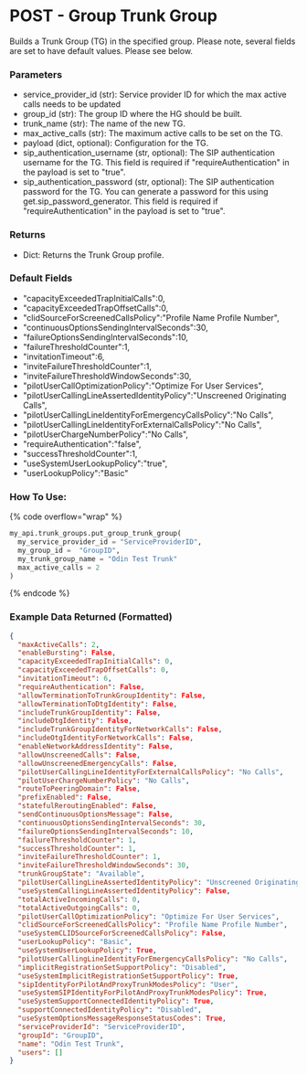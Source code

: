 # POST - Group Trunk Group

Builds a Trunk Group (TG) in the specified group. Please note, several fields are set to have default values. Please see below.
            
### Parameters&#x20;

* service\_provider\_id (str): Service provider ID for which the max active calls needs to be updated 
* group\_id (str): The group ID where the HG should be built.
* trunk\_name (str): The name of the new TG.
* max\_active\_calls (str): The maximum active calls to be set on the TG.
* payload (dict, optional): Configuration for the TG.
* sip\_authentication\_username (str, optional): The SIP authentication username for the TG. This field is required if "requireAuthentication" in the payload is set to "true". 
* sip\_authentication\_password (str, optional): The SIP authentication password for the TG. You can generate a password for this using get.sip_password_generator. This field is required if "requireAuthentication" in the payload is set to "true". 

### Returns

* Dict: Returns the Trunk Group profile. 

### Default Fields&#x20;

* "capacityExceededTrapInitialCalls":0,
* "capacityExceededTrapOffsetCalls":0,
* "clidSourceForScreenedCallsPolicy":"Profile Name Profile Number",
* "continuousOptionsSendingIntervalSeconds":30,
* "failureOptionsSendingIntervalSeconds":10,
* "failureThresholdCounter":1,
* "invitationTimeout":6,
* "inviteFailureThresholdCounter":1,
* "inviteFailureThresholdWindowSeconds":30,
* "pilotUserCallOptimizationPolicy":"Optimize For User Services",
* "pilotUserCallingLineAssertedIdentityPolicy":"Unscreened Originating Calls",
* "pilotUserCallingLineIdentityForEmergencyCallsPolicy":"No Calls",
* "pilotUserCallingLineIdentityForExternalCallsPolicy":"No Calls",
* "pilotUserChargeNumberPolicy":"No Calls",
* "requireAuthentication":"false",
* "successThresholdCounter":1,
* "useSystemUserLookupPolicy":"true",
* "userLookupPolicy":"Basic"


### How To Use:

{% code overflow="wrap" %}
```python
my_api.trunk_groups.put_group_trunk_group(
  my_service_provider_id = "ServiceProviderID",
  my_group_id =  "GroupID",
  my_trunk_group_name = "Odin Test Trunk"
  max_active_calls = 2
)
```
{% endcode %}

### Example Data Returned (Formatted)

```json
{
  "maxActiveCalls": 2,
  "enableBursting": False,
  "capacityExceededTrapInitialCalls": 0,
  "capacityExceededTrapOffsetCalls": 0,
  "invitationTimeout": 6,
  "requireAuthentication": False,
  "allowTerminationToTrunkGroupIdentity": False,
  "allowTerminationToDtgIdentity": False,
  "includeTrunkGroupIdentity": False,
  "includeDtgIdentity": False,
  "includeTrunkGroupIdentityForNetworkCalls": False,
  "includeOtgIdentityForNetworkCalls": False,
  "enableNetworkAddressIdentity": False,
  "allowUnscreenedCalls": False,
  "allowUnscreenedEmergencyCalls": False,
  "pilotUserCallingLineIdentityForExternalCallsPolicy": "No Calls",
  "pilotUserChargeNumberPolicy": "No Calls",
  "routeToPeeringDomain": False,
  "prefixEnabled": False,
  "statefulReroutingEnabled": False,
  "sendContinuousOptionsMessage": False,
  "continuousOptionsSendingIntervalSeconds": 30,
  "failureOptionsSendingIntervalSeconds": 10,
  "failureThresholdCounter": 1,
  "successThresholdCounter": 1,
  "inviteFailureThresholdCounter": 1,
  "inviteFailureThresholdWindowSeconds": 30,
  "trunkGroupState": "Available",
  "pilotUserCallingLineAssertedIdentityPolicy": "Unscreened Originating Calls",
  "useSystemCallingLineAssertedIdentityPolicy": False,
  "totalActiveIncomingCalls": 0,
  "totalActiveOutgoingCalls": 0,
  "pilotUserCallOptimizationPolicy": "Optimize For User Services",
  "clidSourceForScreenedCallsPolicy": "Profile Name Profile Number",
  "useSystemCLIDSourceForScreenedCallsPolicy": False,
  "userLookupPolicy": "Basic",
  "useSystemUserLookupPolicy": True,
  "pilotUserCallingLineIdentityForEmergencyCallsPolicy": "No Calls",
  "implicitRegistrationSetSupportPolicy": "Disabled",
  "useSystemImplicitRegistrationSetSupportPolicy": True,
  "sipIdentityForPilotAndProxyTrunkModesPolicy": "User",
  "useSystemSIPIdentityForPilotAndProxyTrunkModesPolicy": True,
  "useSystemSupportConnectedIdentityPolicy": True,
  "supportConnectedIdentityPolicy": "Disabled",
  "useSystemOptionsMessageResponseStatusCodes": True,
  "serviceProviderId": "ServiceProviderID",
  "groupId": "GroupID",
  "name": "Odin Test Trunk",
  "users": []
}

```
